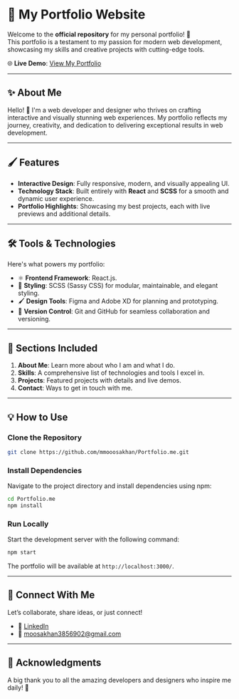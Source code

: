 # 🌟 My Portfolio Website  

Welcome to the **official repository** for my personal portfolio! 🚀  
This portfolio is a testament to my passion for modern web development, showcasing my skills and creative projects with cutting-edge tools.  

🌐 **Live Demo**: [View My Portfolio](https://mooosakhan.github.io/Portfolio.me/)  

---

## ✨ **About Me**  

Hello! 👋 I'm a web developer and designer who thrives on crafting interactive and visually stunning web experiences. My portfolio reflects my journey, creativity, and dedication to delivering exceptional results in web development.  

---

## 🖌️ **Features**  

- **Interactive Design**: Fully responsive, modern, and visually appealing UI.  
- **Technology Stack**: Built entirely with **React** and **SCSS** for a smooth and dynamic user experience.  
- **Portfolio Highlights**: Showcasing my best projects, each with live previews and additional details.  

---

## 🛠️ **Tools & Technologies**  

Here's what powers my portfolio:  
- ⚛️ **Frontend Framework**: React.js.  
- 🎨 **Styling**: SCSS (Sassy CSS) for modular, maintainable, and elegant styling.  
- 🖌️ **Design Tools**: Figma and Adobe XD for planning and prototyping.  
- 🔧 **Version Control**: Git and GitHub for seamless collaboration and versioning.  

---

## 📁 **Sections Included**  

1. **About Me**: Learn more about who I am and what I do.  
2. **Skills**: A comprehensive list of technologies and tools I excel in.  
3. **Projects**: Featured projects with details and live demos.  
4. **Contact**: Ways to get in touch with me.  

---

## 💡 **How to Use**  

### Clone the Repository  
```bash
git clone https://github.com/mmooosakhan/Portfolio.me.git
```

### Install Dependencies  
Navigate to the project directory and install dependencies using npm:  
```bash
cd Portfolio.me  
npm install  
```

### Run Locally  
Start the development server with the following command:  
```bash
npm start  
```

The portfolio will be available at `http://localhost:3000/`.  

---

## 🌟 **Connect With Me**  

Let’s collaborate, share ideas, or just connect!  
- 💼 [LinkedIn]([https://www.linkedin.com/in/yourprofile](https://www.linkedin.com/in/moosa-khan-ab762b299/))  
- 📧 moosakhan3856902@gmail.com  

---

## 🎉 **Acknowledgments**  

A big thank you to all the amazing developers and designers who inspire me daily! 🙌  
